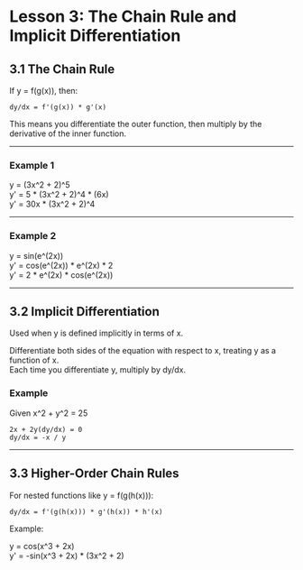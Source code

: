 # Lesson 3: The Chain Rule and Implicit Differentiation

## 3.1 The Chain Rule

If y = f(g(x)), then:

    dy/dx = f'(g(x)) * g'(x)

This means you differentiate the outer function, then multiply by the derivative of the inner function.

---

### Example 1

y = (3x^2 + 2)^5  
y' = 5 * (3x^2 + 2)^4 * (6x)  
y' = 30x * (3x^2 + 2)^4

---

### Example 2

y = sin(e^(2x))  
y' = cos(e^(2x)) * e^(2x) * 2  
y' = 2 * e^(2x) * cos(e^(2x))

---

## 3.2 Implicit Differentiation

Used when y is defined implicitly in terms of x.

Differentiate both sides of the equation with respect to x, treating y as a function of x.  
Each time you differentiate y, multiply by dy/dx.

### Example

Given x^2 + y^2 = 25

    2x + 2y(dy/dx) = 0  
    dy/dx = -x / y

---

## 3.3 Higher-Order Chain Rules

For nested functions like y = f(g(h(x))):

    dy/dx = f'(g(h(x))) * g'(h(x)) * h'(x)

Example:

y = cos(x^3 + 2x)  
y' = -sin(x^3 + 2x) * (3x^2 + 2)